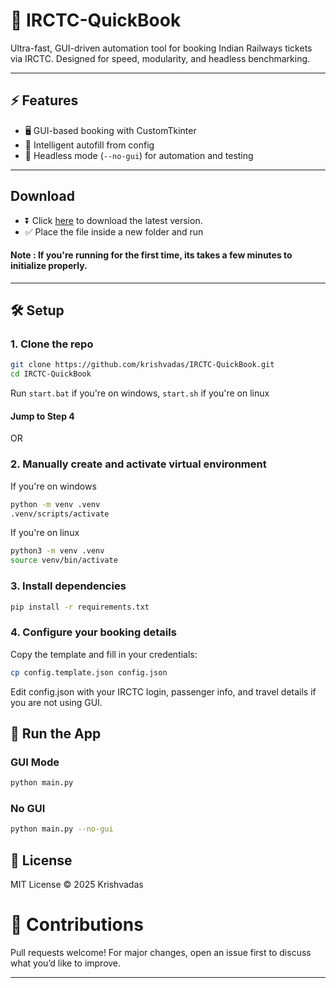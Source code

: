 # 🚄 IRCTC-QuickBook

Ultra-fast, GUI-driven automation tool for booking Indian Railways tickets via IRCTC. Designed for speed, modularity, and headless benchmarking.

---

## ⚡ Features

- 🖥️ GUI-based booking with CustomTkinter
- 🧠 Intelligent autofill from config
- 🏃 Headless mode (`--no-gui`) for automation and testing

---

## Download
- ⏬ Click [here](https://github.com/krishvadas/IRCTC-QuickBook/releases/download/1.1.0/IRCTC.QuickBook.exe) to download the latest version.
- ✅ Place the file inside a new folder and run
#### Note : If you're running for the first time, its takes a few minutes to initialize properly. 

---

## 🛠️ Setup

### 1. Clone the repo

```bash
git clone https://github.com/krishvadas/IRCTC-QuickBook.git
cd IRCTC-QuickBook
```
Run ```start.bat``` if you're on windows, ```start.sh``` if you're on linux

#### Jump to Step 4

OR
### 2. Manually create and activate virtual environment
If you're on windows
```bash
python -m venv .venv
.venv/scripts/activate
```
If you're on linux
```bash 
python3 -m venv .venv
source venv/bin/activate
```
### 3. Install dependencies
```bash
pip install -r requirements.txt
```
### 4. Configure your booking details
Copy the template and fill in your credentials:

```bash
cp config.template.json config.json
```
Edit config.json with your IRCTC login, passenger info, and travel details if you are not using GUI.

## 🚀 Run the App
### GUI Mode
```bash
python main.py
```
### No GUI
``` bash
python main.py --no-gui
```
## 📜 License
MIT License © 2025 Krishvadas

# 🤝 Contributions
Pull requests welcome! For major changes, open an issue first to discuss what you’d like to improve.


---